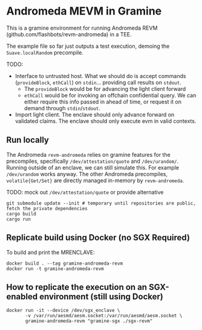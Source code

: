 # Andromeda MEVM in Gramine

This is a gramine environment for running Andromeda REVM (github.com/flashbots/revm-andromeda) in a TEE.

The example file so far just outputs a test execution, demoing the `Suave.localRandom` precompile.

TODO: 
- Interface to untrusted host. What we should do is accept commands (`provideBlock`, `ethCall`) on `stdin`... providing call results on `stdout`.
   - The `provideBlock` would be for advancing the light client forward
   - `ethCall` would be for invoking an offchain confidential query. We can either require this info passed in ahead of time, or request it on demand through `stdin`/`stdout`.
- Import light client. The enclave should only advance forward on validated claims. The enclave should only execute evm in valid contexts.

## Run locally

The Andromeda `revm-andromeda` relies on gramine features for the precompiles, specifically `/dev/attestation/quote` and `/dev/urandom/`.
Running outside of an enclave, we can still simulate this. For example `/dev/urandom` works anyway. The other Andromeda precompiles, `volatile{Get/Set}` are directly managed in-memory by `revm-andromeda`. 

TODO: mock out `/dev/attestation/quote` or provide alternative

```shell
git submodule update --init # temporary until repositories are public, fetch the private dependencies
cargo build
cargo run
```

## Replicate build using Docker (no SGX Required)
To build and print the MRENCLAVE:
```shell
docker build . --tag gramine-andromeda-revm
docker run -t gramine-andromeda-revm
```

## How to replicate the execution on an SGX-enabled environment (still using Docker)

```shell
docker run -it --device /dev/sgx_enclave \
       -v /var/run/aesmd/aesm.socket:/var/run/aesmd/aesm.socket \
       gramine-andromeda-revm "gramine-sgx ./sgx-revm"
```
